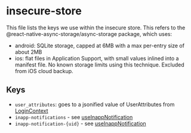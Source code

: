 # insecure-store

This file lists the keys we use within the insecure store. This refers to the
@react-native-async-storage/async-storage package, which uses:

- android: SQLite storage, capped at 6MB with a max per-entry size of about 2MB
- ios: flat files in Application Support, with small values inlined into a
  manifest file. No known storage limits using this technique. Excluded from
  iOS cloud backup.

## Keys

- `user_attributes`: goes to a jsonified value of UserAttributes from
  [LoginContext](../../src/shared/contexts/LoginContext.tsx)
- `inapp-notifications` - see [useInappNotification](../../src/shared/hooks/useInappNotification.ts)
- `inapp-notification-{uid}` - see [useInappNotification](../../src/shared/hooks/useInappNotification.ts)
